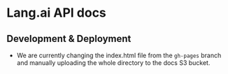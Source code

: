 # Lang.ai API docs

## Development & Deployment
- We are currently changing the index.html file from the `gh-pages` branch and manually uploading the whole directory to the docs S3 bucket.
